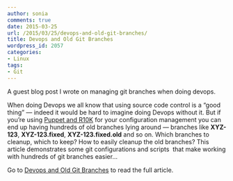 ```yaml
---
author: sonia
comments: true
date: 2015-03-25
url: /2015/03/25/devops-and-old-git-branches/
title: Devops and Old Git Branches
wordpress_id: 2057
categories:
- Linux
tags:
- Git
---
```


A guest blog post I wrote on managing git branches when doing devops.

When doing Devops we all know that using source code control is a “good thing” — indeed it would be hard to imagine doing Devops without it. But if you’re using [Puppet and R10K](http://garylarizza.com/blog/2014/08/31/r10k-plus-directory-environments/) for your configuration management you can end up having hundreds of old branches lying around — branches like **XYZ-123**, **XYZ-123.fixed**, **XYZ-123.fixed.old** and so on. Which branches to cleanup, which to keep? How to easily cleanup the old branches? This article demonstrates some git configurations and scripts  that make working with hundreds of git branches easier...

Go to [Devops and Old Git Branches](http://www.icesystems.com.au/devops-and-old-git-branches/) to read the full article.
